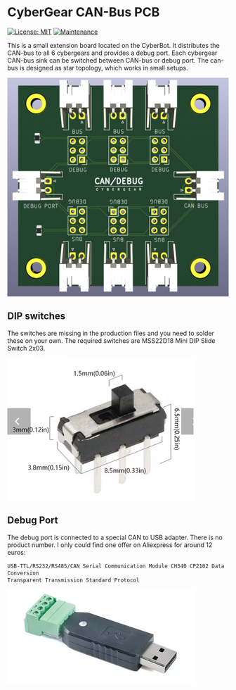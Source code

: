 # CyberGear CAN-Bus PCB

[![License: MIT](https://img.shields.io/badge/License-MIT-yellow.svg)](https://opensource.org/licenses/MIT)
[![Maintenance](https://img.shields.io/badge/Maintained%3F-yes-green.svg)](https://github.com/cybergear-robotics/cybergear-canbus-pcb/activity)

This is a small extension board located on the CyberBot. It distributes the
CAN-bus to all 6 cybergears and provides a debug port. Each cybergear CAN-bus sink can
be switched between CAN-bus or debug port. The can-bus is designed as star
topology, which works in small setups. 

![3D](3d.png)

## DIP switches

The switches are missing in the production files and you need to solder these on your
own. The required switches are MSS22D18 Mini DIP Slide Switch 2x03.

![dip](dip.png)

## Debug Port

The debug port is connected to a special CAN to USB adapter. There is no product
number. I only could find one offer on Aliexpress for around 12 euros:

```
USB-TTL/RS232/RS485/CAN Serial Communication Module CH340 CP2102 Data Conversion
Transparent Transmission Standard Protocol
```

![can-usb-adapter](can-usb-adapter.png)




